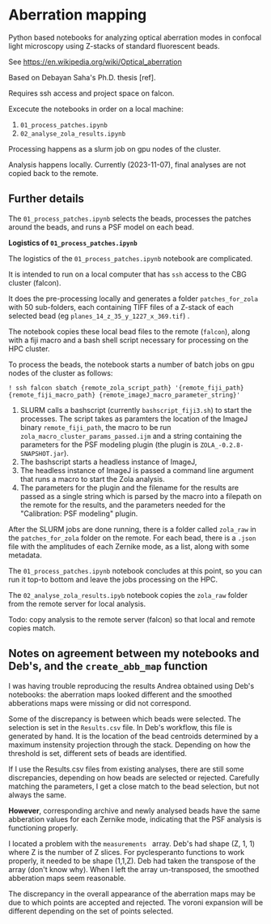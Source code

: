 # Aberration mapping 

Python based notebooks for analyzing optical aberration modes in confocal light microscopy using Z-stacks of standard fluorescent beads.

See https://en.wikipedia.org/wiki/Optical_aberration

Based on Debayan Saha's Ph.D. thesis [ref].

Requires ssh access and project space on falcon.

Excecute the notebooks in order on a local machine:

1. `01_process_patches.ipynb`
2. `02_analyse_zola_results.ipynb`

Processing happens as a slurm job on gpu nodes of the cluster.

Analysis happens locally.  Currently (2023-11-07), final analyses are not copied back to the remote. 

## Further details

The `01_process_patches.ipynb` selects the beads, processes the patches around the beads, and runs a PSF model on each bead.

**Logistics of `01_process_patches.ipynb`**

The logistics of the `01_process_patches.ipynb` notebook are complicated.  

It is intended to run on a local computer that has `ssh` access to the CBG cluster (falcon).

It does the pre-processing locally and generates a folder `patches_for_zola` with 
50 sub-folders, each containing TIFF files of a Z-stack of each selected bead 
(eg `planes_14_z_35_y_1227_x_369.tif`) .

The notebook copies these local bead files to the remote (`falcon`), 
along with a fiji macro and a bash shell script necessary for processing 
on the HPC cluster.

To process the beads, the notebook starts a number of batch jobs on gpu nodes of the cluster as follows:

` ! ssh falcon sbatch {remote_zola_script_path} '{remote_fiji_path} {remote_fiji_macro_path} {remote_imageJ_macro_parameter_string}'   `

1. SLURM calls a bashscript (currently `bashscript_fiji3.sh`) to start the processes.  The script takes as paramters the location of the ImageJ binary `remote_fiji_path`, the macro to be run `zola_macro_cluster_params_passed.ijm` and a string containing the parameters for the PSF modeling plugin (the plugin is `ZOLA_-0.2.8-SNAPSHOT.jar`).
2. The bashscript starts a headless instance of ImageJ, 
3. The headless instance of ImageJ is passed a command line argument that runs a macro to start the Zola analysis.
3. The parameters for the plugin and the filename for the results are passed as a single string which is parsed by the macro into a filepath on the remote for the results, and the parameters needed for the "Calibration: PSF modeling" plugin.   

After the SLURM jobs are done running, there is a folder called `zola_raw` in the `patches_for_zola` folder on the remote.  For each bead, there is a `.json` file with the amplitudes of each Zernike mode, as a list, along with some metadata. 

The `01_process_patches.ipynb` notebook concludes at this point, so you can run it top-to bottom and leave the jobs processing on the HPC.

The `02_analyse_zola_results.ipyb` notebook copies the `zola_raw` folder from the remote server for local analysis.

Todo: copy analysis to the remote server (falcon) so that local and remote copies match. 


## Notes on agreement between my notebooks and Deb's, and the  `create_abb_map` function

I was having trouble reproducing the results Andrea obtained using Deb's notebooks: the aberration maps looked different and the smoothed abberations maps were missing or did not correspond.

Some of the discrepancy is between which beads were selected.  The selection is set in the `Results.csv` file.  In Deb's workflow, this file is generated by hand.  It is the location of the bead centroids determined by a maximum instensity projection through the stack.  Depending on how the threshold is set, different sets of beads are identified.

If I use the Results.csv files from existing analyses, there are still some discrepancies, depending on how beads are selected or rejected. Carefully matching the parameters, I get a close match to the bead selection, but not always the same.

**However**, corresponding archive and newly analysed beads have the same abberation values for each Zernike mode, indicating that the PSF analysis is functioning properly.

I located a problem with the `measurements ` array.  Deb's had shape (Z, 1, 1) where Z is the number of Z slices.  For pyclesperanto functions to work properly, it needed to be shape (1,1,Z).  Deb had taken the transpose of the array (don't know why).  When I left the array un-transposed, the smoothed abberation maps seem reasonable. 

The discrepancy in the overall appearance of the aberration maps may be due to which points are accepted and rejected.  The voroni expansion will be different depending on the set of points selected. 

